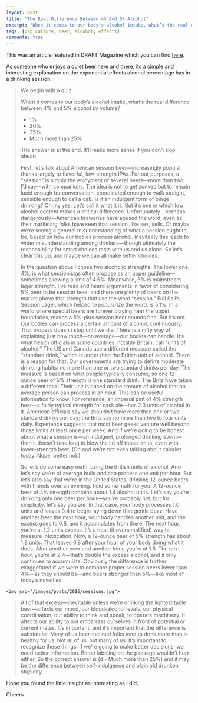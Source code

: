 ```yaml
---
layout: post
title: "The Real Difference Between 4% And 5% Alcohol"
excerpt: "When it comes to our body’s alcohol intake, what’s the real difference between 4% and 5% alcohol by volume?"
tags: [pop culture, beer, alcohol, effects]
comments: true
---
```

This was an article featured in DRAFT Magazine which you can find [here](http://draftmag.com/science-session-abv-processing/). 

As someone who enjoys a quiet beer here and there, its a simple and interesting explanation on the exponential effects alcohol percentage has in a drinking session.   

> We begin with a quiz:
> 
> When it comes to our body’s alcohol intake, what’s the real difference between 4% and 5% alcohol by volume?
> 
> * 1%
> * 20%
> * 25%
> * Much more than 25%
> 
> The answer is at the end. It’ll make more sense if you don’t skip ahead.
> 
> First, let’s talk about American session beer—increasingly popular thanks largely to flavorful, low-strength IPAs. For our purposes, a “session” is simply the enjoyment of several beers—more than two, I’d say—with companions. The idea is not to get zonked but to remain lucid enough for conversation, coordinated enough to walk straight, sensible enough to call a cab.
> Is it an indulgent form of binge drinking? Oh my yes. Let’s call it what it is. But it’s one in which low alcohol content makes a critical difference.
> Unfortunately—perhaps dangerously—American breweries have abused the word, even as their marketing folks have seen that session, like sex, sells. Or maybe we’re seeing a general misunderstanding of what a session ought to be, based on how our bodies process alcohol. Inevitably this leads to wider misunderstanding among drinkers—though ultimately the responsibility for smart choices rests with us and us alone.
> So let’s clear this up, and maybe we can all make better choices.
> 
> In the question above I chose two alcoholic strengths. The lower one, 4%, is what sessionistas often propose as an upper guideline—sometimes allowing a limit of 4.5%. Meanwhile, 5% is mainstream lager strength.
> I’ve read and heard arguments in favor of considering 5% beer to be session beer, and there are plenty of beers on the market above that strength that use the word “session.” Full Sail’s Session Lager, which helped to popularize the word, is 5.1%. In a world where special beers are forever playing near the upper boundaries, maybe a 5%-plus session beer sounds fine. But it’s not.
> Our bodies can process a certain amount of alcohol, continuously. That process doesn’t stop until we die. There is a nifty way of explaining just how much—on average—our bodies can handle. It’s what health officials in some countries, notably Britain, call “units of alcohol.”
> The US and Canada use a different measure called the “standard drink,” which is larger than the British unit of alcohol. There is a reason for that: Our governments are trying to define moderate drinking habits: no more than one or two standard drinks per day. The measure is based on what people typically consume, so one 12-ounce beer of 5% strength is one standard drink.
> The Brits have taken a different tack: Their unit is based on the amount of alcohol that an average person can process in an hour. This can be useful information to know. For reference, an imperial pint of 4% strength beer—a fairly typical strength for cask ale—has 2.3 units of alcohol in it.
> American officials say we shouldn’t have more than one or two standard drinks per day; the Brits say no more than two to four units daily. Experience suggests that most beer geeks venture well beyond those limits at least once per week. And if we’re going to be honest about what a session is—an indulgent, prolonged drinking event—then it doesn’t take long to blow the lid off those limits, even with lower-strength beer.
> (Oh and we’re not even talking about calories today. Nope, better not.)
> 
> So let’s do some easy math, using the British units of alcohol. And let’s say we’re of average build and can process one unit per hour. But let’s also say that we’re in the United States, drinking 12-ounce beers with friends over an evening.
> I did some math for you: A 12-ounce beer of 4% strength contains about 1.4 alcohol units. Let’s say you’re drinking only one beer per hour—you’re probably not, but for simplicity, let’s say you are. In that case, your body processes 1.0 units and leaves 0.4 to begin laying down that gentle buzz. Have another beer the next hour, your body handles another unit, and the excess goes to 0.8, and it accumulates from there. The next hour, you’re at 1.2 units excess. It’s a neat (if oversimplified) way to measure intoxication.
> Now, a 12-ounce beer of 5% strength has about 1.8 units. That leaves 0.8 after your hour of your body doing what it does. After another beer and another hour, you’re at 1.6. The next hour, you’re at 2.4—that’s double the excess alcohol, and it only continues to accumulate.
> Obviously the difference is further exaggerated if we were to compare proper session beers lower than 4%—as they should be—and beers stronger than 5%—like most of today’s novelties.
> 
> <figure>
	<img src="/images/posts/2016/sessions.jpg">
> </figure>
> 
> All of that excess—inevitable unless we’re drinking the lightest table beer—affects our mood, our blood-alcohol levels, our physical coordination, our ability to think and speak, to operate machinery. It affects our ability to not embarrass ourselves in front of potential or current mates. It’s important, and it’s important that the difference is substantial.
> Many of us beer-inclined folks tend to drink more than is healthy for us. Not all of us, but many of us. It’s important to recognize these things. If we’re going to make better decisions, we need better information. Better labeling on the package wouldn’t hurt either.
> So the correct answer is (d - Much more than 25%) and it may be the difference between self-indulgence and plain old drunken stupidity.

Hope you found the little insight as interesting as I did,

Cheers